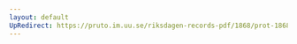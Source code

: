 ```yaml
---
layout: default
UpRedirect: https://pruto.im.uu.se/riksdagen-records-pdf/1868/prot-1868--fk--505.pdf
---
```

